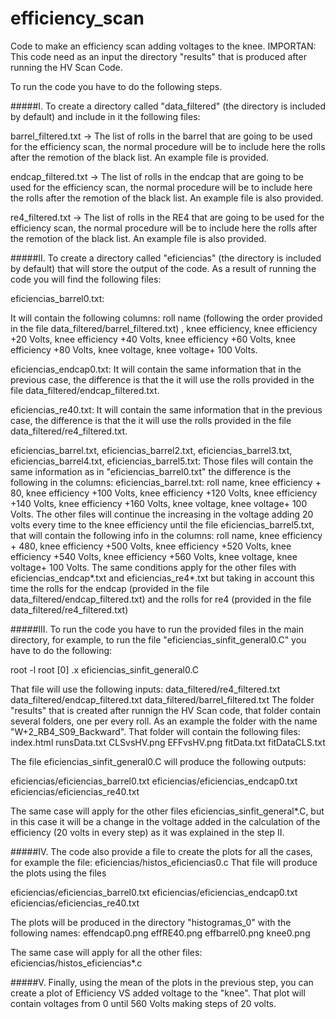 # efficiency_scan
Code to make an efficiency scan adding voltages to the knee.
IMPORTAN: This code need as an input the directory "results" that is produced after running the HV Scan Code.

To run the code you have to do the following steps.

#####I. To create a directory called "data_filtered" (the directory is included by default) and include in it the following files:

barrel_filtered.txt  -> The list of rolls in the barrel that are going to be used for the efficiency scan, the normal procedure will be to include here the rolls after the remotion of the black list. An example file is provided.

endcap_filtered.txt  -> The list of rolls in the endcap that are going to be used for the efficiency scan, the normal procedure will be to include here the rolls after the remotion of the black list. An example file is also provided.

re4_filtered.txt     -> The list of rolls in the RE4 that are going to be used for the efficiency scan, the normal procedure will be to include here the rolls after the remotion of the black list. An example file is also provided.


#####II. To create a directory called "eficiencias" (the directory is included by default) that will store the output of the code. As a result of running the code you will find the following files:

eficiencias_barrel0.txt:

It will contain the following columns: roll name (following the order provided in the file data_filtered/barrel_filtered.txt) , knee efficiency, knee efficiency +20 Volts, knee efficiency +40 Volts, knee efficiency +60 Volts, knee efficiency +80 Volts, knee voltage, knee voltage+ 100 Volts.

eficiencias_endcap0.txt:
It will contain the same information that in the previous case, the difference is that the it will use the rolls provided in the file data_filtered/endcap_filtered.txt.

eficiencias_re40.txt:
It will contain the same information that in the previous case, the difference is that the it will use the rolls provided in the file data_filtered/re4_filtered.txt.

eficiencias_barrel.txt, eficiencias_barrel2.txt, eficiencias_barrel3.txt, eficiencias_barrel4.txt, eficiencias_barrel5.txt:
Those files will contain the same information as in "eficiencias_barrel0.txt" the difference is the following in the columns:
eficiencias_barrel.txt: roll name, knee efficiency + 80, knee efficiency +100 Volts, knee efficiency +120 Volts, knee efficiency +140 Volts, knee efficiency +160 Volts, knee voltage, knee voltage+ 100 Volts.
The other files will continue the increasing in the voltage adding 20 volts every time to the knee efficiency  until the file eficiencias_barrel5.txt, that will contain the following info in the columns:
roll name, knee efficiency + 480, knee efficiency +500 Volts, knee efficiency +520 Volts, knee efficiency +540 Volts, knee efficiency +560 Volts, knee voltage, knee voltage+ 100 Volts.
The same conditions apply for the other files with eficiencias_endcap*.txt and eficiencias_re4*.txt but taking in account this time the rolls for the endcap (provided in the file data_filtered/endcap_filtered.txt) and the rolls for re4 (provided in the file data_filtered/re4_filtered.txt)

#####III. To run the code you have to run the provided files in the main directory, for example, to run the file "eficiencias_sinfit_general0.C" you have to do the following:

root -l
root [0] .x eficiencias_sinfit_general0.C

That file will use the following inputs:
data_filtered/re4_filtered.txt
data_filtered/endcap_filtered.txt
data_filtered/barrel_filtered.txt
The folder "results" that is created after runnign the HV Scan code, that folder contain several folders, one per every roll. As an example the folder with the name "W+2_RB4_S09_Backward". That folder will contain the following files: 
index.html
runsData.txt
CLSvsHV.png
EFFvsHV.png
fitData.txt
fitDataCLS.txt

The file eficiencias_sinfit_general0.C will produce the following outputs:

eficiencias/eficiencias_barrel0.txt
eficiencias/eficiencias_endcap0.txt
eficiencias/eficiencias_re40.txt

The same case will apply for the other files eficiencias_sinfit_general*.C, but in this case it will be a change in the voltage added in the calculation of the efficiency (20 volts in every step) as it was explained in the step II.

#####IV. The code also provide a file to create the plots for all the cases,  for example the file:
eficiencias/histos_eficiencias0.c
That file will produce the plots using the files 

eficiencias/eficiencias_barrel0.txt
eficiencias/eficiencias_endcap0.txt
eficiencias/eficiencias_re40.txt

The plots will be produced in the directory "histogramas_0" with the following names:
effendcap0.png
effRE40.png
effbarrel0.png
knee0.png

The same case will apply for all the other files: eficiencias/histos_eficiencias*.c

#####V. Finally, using the mean of the  plots in the previous step, you can create a plot of Efficiency VS added voltage to the "knee".
That plot will contain voltages from 0 until 560 Volts making steps of 20 volts.






